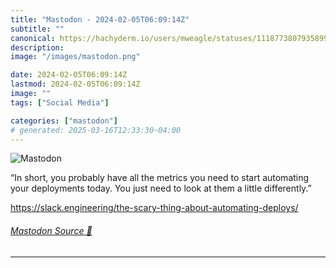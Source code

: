 ```yaml
---
title: "Mastodon - 2024-02-05T06:09:14Z"
subtitle: ""
canonical: https://hachyderm.io/users/mweagle/statuses/111877380793589928
description:
image: "/images/mastodon.png"

date: 2024-02-05T06:09:14Z
lastmod: 2024-02-05T06:09:14Z
image: ""
tags: ["Social Media"]

categories: ["mastodon"]
# generated: 2025-03-16T12:33:30-04:00
---
```

![Mastodon](/images/mastodon.png)

<p>“In short, you probably have all the metrics you need to start automating your deployments today. You just need to look at them a little differently.”</p><p><a href="https://slack.engineering/the-scary-thing-about-automating-deploys/" target="_blank" rel="nofollow noopener noreferrer" translate="no"><span class="invisible">https://</span><span class="ellipsis">slack.engineering/the-scary-th</span><span class="invisible">ing-about-automating-deploys/</span></a></p>


###### [Mastodon Source 🐘](https://hachyderm.io/@mweagle/111877380793589928)

___
